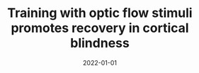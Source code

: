 ---
title: "Training with optic flow stimuli promotes recovery in cortical blindness"
collection: publications
permalink: /publication/2022-01-01-optic_flow_cb
date: 2022-01-01
venue: 'Restorative Neurology and Neuroscience'
paperurl: 'https://content.iospress.com/articles/restorative-neurology-and-neuroscience/rnn211223'
citation: 'Awada, A., Bakhtiari, S., Legault, C., Odier, C., &amp; Pack, C. C. (2022). Training with optic flow stimuli promotes recovery in cortical blindness. Restorative Neurology and Neuroscience, 1-16.'
---